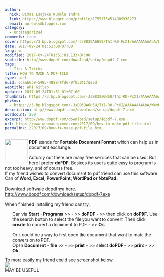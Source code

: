 ```yaml
---
author:
  nick: Dimas Lanjaka Kumala Indra
  link: https://www.blogger.com/profile/17555754514989936273
  email: noreply@blogger.com
category:
  - Uncategorized
comments: true
cover: https://3.bp.blogspot.com/-JsB839A6H5U/ThI-R0-PcXI/AAAAAAAAAbA/W4xMXiJ_2x8/s1600/do-pdf-free.png
date: 2017-09-24T01:51:00+07:00
lang: en
modified: 2017-09-24T01:51:01.133+07:00
subtitle: http//www.dopdf.com/download/setup/dopdf-7.exe
tags:
  - Tips & Tricks
title: HOW TO MAKE A PDF FILE
type: post
uuid: 6caab6c9-5085-4888-8fd6-9f036417d26d
webtitle: WMI Gitlab
updated: 2017-09-24T01:51:01+07:00
thumbnail: https://3.bp.blogspot.com/-JsB839A6H5U/ThI-R0-PcXI/AAAAAAAAAbA/W4xMXiJ_2x8/s1600/do-pdf-free.png
photos:
  - https://3.bp.blogspot.com/-JsB839A6H5U/ThI-R0-PcXI/AAAAAAAAAbA/W4xMXiJ_2x8/s1600/do-pdf-free.png
description: http//www.dopdf.com/download/setup/dopdf-7.exe
wordcount: 250
excerpt: http//www.dopdf.com/download/setup/dopdf-7.exe
url: https://www.webmanajemen.com/2017/09/how-to-make-pdf-file.html
permalink: /2017/09/how-to-make-pdf-file.html
---
```


<img align="left" height="75" src="https://3.bp.blogspot.com/-JsB839A6H5U/ThI-R0-PcXI/AAAAAAAAAbA/W4xMXiJ_2x8/s1600/do-pdf-free.png" width="75"> <b>PDF</b> stands for <b>Portable Document Format</b> which can help us in document exchange. <br><br>Actually out there are many free services that can be used. But here I prefer <b>doPDF.</b> Besides its use is quite easy to program is not too heavy, and of course free. <br>If my friend wishes to convert document to pdf friend can use this software. <br>Can of <b>Word, Excel, PowerPoint, WordPad or NotePad.</b> <br><br>Download software dopdfnya here. <br><a href="http://www.dopdf.com/download/setup/dopdf-7.exe" rel="noopener noreferer nofollow" target="_blank"><span style="color: #009900;">http://www.dopdf.com/download/setup/dopdf-7.exe</span></a> <br><br>When finished installing my friend can try. <br><ul> Can via <b>Start</b> - <b>Programs</b> &gt;&gt; - &gt;&gt; <b>doPDF</b> - &gt;&gt; then click on <b>doPDF.</b> Use the search button to select the file you want to convert. Then click <b>create</b> to convert a document to PDF - &gt;&gt; <b>Ok.</b> <br><br> Or it could be a way to first open the document that want to mate the conversion to PDF. <br> Open <b>Document</b> - <b>file</b> &gt;&gt; - &gt;&gt; <b>print</b> - &gt;&gt; select <b>doPDF</b> - &gt;&gt; <b>print</b> - &gt;&gt; <b>Ok.</b> </ul>To more easily my friend could see screenshot below. <br><img src="https://1.bp.blogspot.com/-Jj5qtwJbTMI/ThI9yXCLawI/AAAAAAAAAa4/T708mbXr0Dc/s1600/convert-to-pdf.png"><br>MAY BE USEFUL